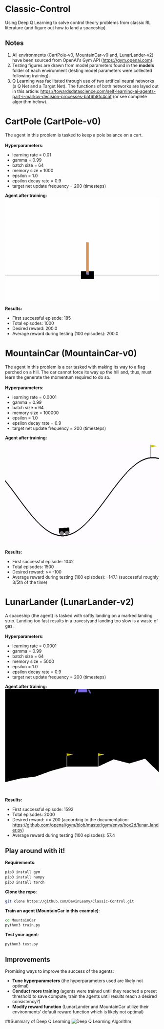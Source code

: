 # Classic-Control
Using Deep Q Learning to solve control theory problems from classic RL literature (and figure out how to land a spaceship).
## Notes
1. All environments (CartPole-v0, MountainCar-v0 and, LunarLander-v2) have been sourced from OpenAI's Gym API (https://gym.openai.com). 
2. Testing figures are drawn from model parameters found in the __models__ folder of each environment (testing model parameters were collected following training).
3. Q Learning was facilitated through use of two artifical neural networks (a Q Net and a Target Net). The functions of both networks are layed out in this article: https://towardsdatascience.com/self-learning-ai-agents-part-i-markov-decision-processes-baf6b8fc4c5f (or see complete algorithm below).

# CartPole (CartPole-v0)
The agent in this problem is tasked to keep a pole balance on a cart.<br/><br/>
**Hyperparameters**:
* learning rate = 0.01
* gamma = 0.99
* batch size = 64
* memory size = 1000
* epsilon = 1.0
* epsilon decay rate = 0.9
* target net update frequency = 200 (timesteps) <br/>

**Agent after training:**<br/>
![Agent Balancing Pole](results/CartPole.gif)

**Results:**
+ First successful episode: 185
+ Total episodes: 1000
+ Desired reward: 200.0
+ Average reward during testing (100 episodes): 200.0

# MountainCar (MountainCar-v0)
The agent in this problem is a car tasked with making its way to a flag perched on a hill. The car cannot force its way up the hill and, thus, must learn the generate the momentum required to do so. <br/><br/>
**Hyperparameters**:
* learning rate = 0.0001
* gamma = 0.99
* batch size = 64
* memory size = 100000
* epsilon = 1.0
* epsilon decay rate = 0.9
* target net update frequency = 200 (timesteps) <br/>

**Agent after training:**<br/>
![Agent Climbing Hill](results/MountainCar.gif)

**Results:**
+ First successful episode: 1042
+ Total episodes: 1500
+ Desired reward: >= -100
+ Average reward during testing (100 episodes): -147.1 (successful roughly 3/5th of the time) 

# LunarLander (LunarLander-v2) 
A spaceship (the agent) is tasked with softly landing on a marked landing strip. Landing too fast results in a travestyand landing too slow is a waste of gas. <br/><br/>
**Hyperparameters**:
* learning rate = 0.0001
* gamma = 0.99
* batch size = 64
* memory size = 5000
* epsilon = 1.0
* epsilon decay rate = 0.9
* target net update frequency = 200 (timesteps) <br/>

**Agent after training:**<br/>
![Agent Landing Spacecraft](results/LunarLander.gif)

**Results:**
+ First successful episode: 1592
+ Total episodes: 2000
+ Desired reward: >= 200 (according to the documentation: https://github.com/openai/gym/blob/master/gym/envs/box2d/lunar_lander.py)
+ Average reward during testing (100 episodes): 57.4 


## Play around with it!
**Requirements**:<br/>
```bash
pip3 install gym
pip3 install numpy
pip3 install torch
```

**Clone the repo**:<br/>
```bash
git clone https://github.com/DevinLeamy/Classic-Control.git
```

**Train an agent (MountainCar in this example)**:<br/>
```bash
cd MountainCar
python3 train.py
```

**Test your agent**:<br/>
```bash
python3 test.py
```

## Improvements
Promising ways to improve the success of the agents:
- **Tune hyperparameters** (the hyperparameters used are likely not optimal)
- **Conduct more training** (agents were trained until they reached a preset threshold to save compute; train the agents until results reach a desired consistency?)
- **Modify reward function** (LunarLander and MountainCar utilize their environments' default reward function which is likely not optimal)


##Summary of Deep Q Learning
![Deep Q Learning Algorithm](https://lilianweng.github.io/lil-log/assets/images/DQN_algorithm.png)
